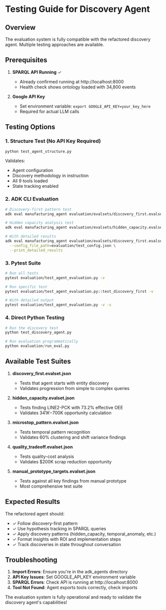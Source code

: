 # Testing Guide for Discovery Agent

## Overview
The evaluation system is fully compatible with the refactored discovery agent. Multiple testing approaches are available.

## Prerequisites

1. **SPARQL API Running** ✓
   - Already confirmed running at http://localhost:8000
   - Health check shows ontology loaded with 34,800 events

2. **Google API Key**
   - Set environment variable: `export GOOGLE_API_KEY=your_key_here`
   - Required for actual LLM calls

## Testing Options

### 1. Structure Test (No API Key Required)
```bash
python test_agent_structure.py
```
Validates:
- Agent configuration
- Discovery methodology in instruction
- All 9 tools loaded
- State tracking enabled

### 2. ADK CLI Evaluation
```bash
# Discovery-first pattern test
adk eval manufacturing_agent evaluation/evalsets/discovery_first.evalset.json

# Hidden capacity analysis test
adk eval manufacturing_agent evaluation/evalsets/hidden_capacity.evalset.json

# With detailed results
adk eval manufacturing_agent evaluation/evalsets/discovery_first.evalset.json \
  --config_file_path=evaluation/test_config.json \
  --print_detailed_results
```

### 3. Pytest Suite
```bash
# Run all tests
pytest evaluation/test_agent_evaluation.py -v

# Run specific test
pytest evaluation/test_agent_evaluation.py::test_discovery_first -v

# With detailed output
pytest evaluation/test_agent_evaluation.py -v -s
```

### 4. Direct Python Testing
```python
# Run the discovery test
python test_discovery_agent.py

# Run evaluation programmatically
python evaluation/run_eval.py
```

## Available Test Suites

1. **discovery_first.evalset.json**
   - Tests that agent starts with entity discovery
   - Validates progression from simple to complex queries

2. **hidden_capacity.evalset.json**
   - Tests finding LINE2-PCK with 73.2% effective OEE
   - Validates $341K-$700K opportunity calculation

3. **microstop_pattern.evalset.json**
   - Tests temporal pattern recognition
   - Validates 60% clustering and shift variance findings

4. **quality_tradeoff.evalset.json**
   - Tests quality-cost analysis
   - Validates $200K scrap reduction opportunity

5. **manual_prototype_targets.evalset.json**
   - Tests against all key findings from manual prototype
   - Most comprehensive test suite

## Expected Results

The refactored agent should:
- ✓ Follow discovery-first pattern
- ✓ Use hypothesis tracking in SPARQL queries
- ✓ Apply discovery patterns (hidden_capacity, temporal_anomaly, etc.)
- ✓ Format insights with ROI and implementation steps
- ✓ Track discoveries in state throughout conversation

## Troubleshooting

1. **Import Errors**: Ensure you're in the adk_agents directory
2. **API Key Issues**: Set GOOGLE_API_KEY environment variable
3. **SPARQL Errors**: Check API is running at http://localhost:8000
4. **Tool Not Found**: Agent exports tools correctly, check imports

The evaluation system is fully operational and ready to validate the discovery agent's capabilities!